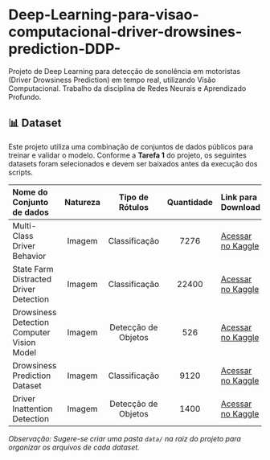 # Deep-Learning-para-visao-computacional-driver-drowsines-prediction-DDP-
Projeto de Deep Learning para detecção de sonolência em motoristas (Driver Drowsiness Prediction) em tempo real, utilizando Visão Computacional. Trabalho da disciplina de Redes Neurais e Aprendizado Profundo.

## 📊 Dataset

Este projeto utiliza uma combinação de conjuntos de dados públicos para treinar e validar o modelo. Conforme a **Tarefa 1** do projeto, os seguintes datasets foram selecionados e devem ser baixados antes da execução dos scripts.

| Nome do Conjunto de dados | Natureza | Tipo de Rótulos | Quantidade | Link para Download |
| :--- | :---: | :---: | :---: | :--- |
| Multi-Class Driver Behavior | Imagem | Classificação | 7276 | [Acessar no Kaggle](https://www.kaggle.com/datasets/arafatsahinafridi/multi-class-driver-behavior-image-dataset) |
| State Farm Distracted Driver Detection | Imagem | Classificação | 22400 | [Acessar no Kaggle](https://www.kaggle.com/datasets/rightway11/state-farm-distracted-driver-detection/) |
| Drowsiness Detection Computer Vision Model | Imagem | Detecção de Objetos | 526 | [Acessar no Kaggle](https://www.kaggle.com/datasets/matjazmuc/frame-level-driver-drowsiness-detection-fl3d) |
| Drowsiness Prediction Dataset | Imagem | Classificação | 9120 | [Acessar no Kaggle](https://www.kaggle.com/datasets/rakibuleceruet/drowsiness-prediction-dataset) |
| Driver Inattention Detection | Imagem | Detecção de Objetos | 1400 | [Acessar no Kaggle](https://www.kaggle.com/datasets/zeyad1mashhour/driver-inattention-detection-dataset) |

*Observação: Sugere-se criar uma pasta `data/` na raiz do projeto para organizar os arquivos de cada dataset.*
